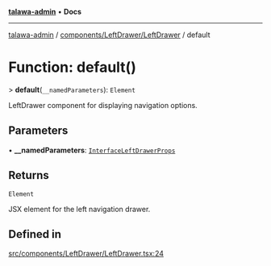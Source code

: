 [**talawa-admin**](../../../../README.md) • **Docs**

***

[talawa-admin](../../../../modules.md) / [components/LeftDrawer/LeftDrawer](../README.md) / default

# Function: default()

\> **default**(`__namedParameters`): `Element`

LeftDrawer component for displaying navigation options.

## Parameters

• **\_\_namedParameters**: [`InterfaceLeftDrawerProps`](../interfaces/InterfaceLeftDrawerProps.md)

## Returns

`Element`

JSX element for the left navigation drawer.

## Defined in

[src/components/LeftDrawer/LeftDrawer.tsx:24](https://github.com/PalisadoesFoundation/talawa-admin/blob/ec91a82db6f7a7a061fbb4ea9639f2bff335faa5/src/components/LeftDrawer/LeftDrawer.tsx#L24)
